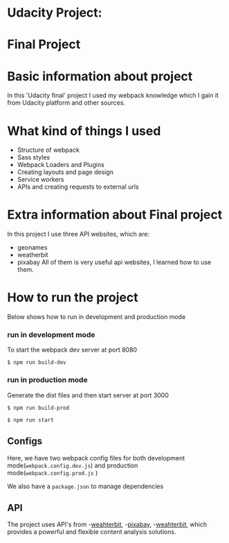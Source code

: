 # Udacity Project:

# Final Project

# Basic information about project

In this 'Udacity final' project I used my webpack knowledge which I gain it from Udacity platform and other sources. 

# What kind of things I used 
- Structure of webpack
- Sass styles
- Webpack Loaders and Plugins
- Creating layouts and page design
- Service workers
- APIs and creating requests to external urls

# Extra information about Final project
In this project I use three API websites, which are:
- geonames
- weatherbit
- pixabay
All of them is very useful api websites, I learned how to use them. 

# How to run the project

Below shows how to run in development and production mode

### run in development mode

To start the webpack dev server at port 8080

`$ npm run build-dev`

### run in production mode

Generate the dist files and then start server at port 3000

`$ npm run build-prod`

`$ npm run start`

## Configs

Here, we have two webpack config files for both development mode(`webpack.config.dev.js`) and production mode(`webpack.config.prod.js` )

We also have a `package.json` to manage dependencies

## API

The project uses API's from 
-[weahterbit](https://weatherbit.io),
-[pixabay](https://pixabay.com/api/docs/),
-[weahterbit](https://www.geonames.org/),
which provides a powerful and flexible content analysis solutions.
